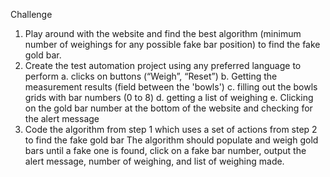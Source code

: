 Challenge
1. Play around with the website and find the best algorithm (minimum number of weighings for any possible fake bar position) to find the fake gold bar.
2. Create the test automation project using any preferred language to perform
a. clicks on buttons (“Weigh”, “Reset”)
b. Getting the measurement results (field between the 'bowls')
c. filling out the bowls grids with bar numbers (0 to 8)
d. getting a list of weighing
e. Clicking on the gold bar number at the bottom of the website and checking for the alert message
3. Code the algorithm from step 1 which uses a set of actions from step 2 to find the fake gold bar
The algorithm should populate and weigh gold bars until a fake one is found, click on a fake bar number, output the alert message, number of weighing, and list of weighing made.
